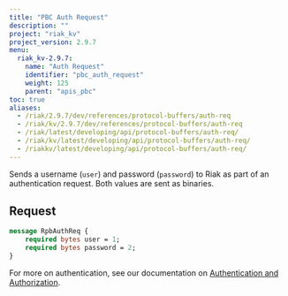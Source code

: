 ```yaml
---
title: "PBC Auth Request"
description: ""
project: "riak_kv"
project_version: 2.9.7
menu:
  riak_kv-2.9.7:
    name: "Auth Request"
    identifier: "pbc_auth_request"
    weight: 125
    parent: "apis_pbc"
toc: true
aliases:
  - /riak/2.9.7/dev/references/protocol-buffers/auth-req
  - /riak/kv/2.9.7/dev/references/protocol-buffers/auth-req
  - /riak/latest/developing/api/protocol-buffers/auth-req/
  - /riak/kv/latest/developing/api/protocol-buffers/auth-req/
  - /riakkv/latest/developing/api/protocol-buffers/auth-req/
---
```



Sends a username (`user`) and password (`password`) to Riak as part of
an authentication request. Both values are sent as binaries.

## Request

```protobuf
message RpbAuthReq {
    required bytes user = 1;
    required bytes password = 2;
}
```

For more on authentication, see our documentation on [Authentication and Authorization]({{<baseurl>}}riak/kv/2.9.7/using/security/basics).


